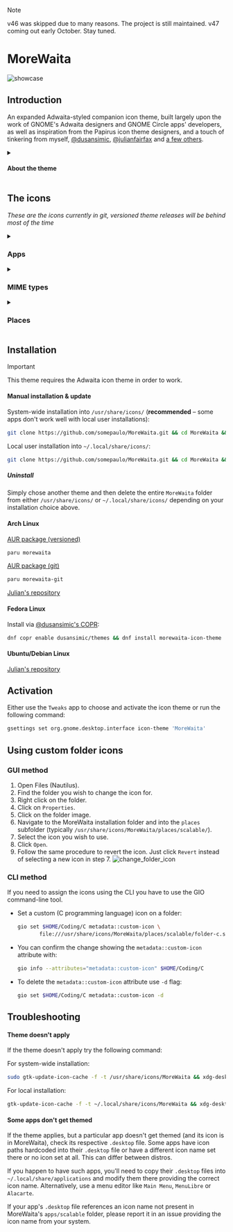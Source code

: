> [!NOTE]
> v46 was skipped due to many reasons. The project is still maintained. v47 coming out early October. Stay tuned.

# MoreWaita

![showcase](https://repository-images.githubusercontent.com/543632052/3eca878b-6b04-49d9-a5f6-c369569fa610)

## Introduction

An expanded Adwaita-styled companion icon theme, built largely upon the work of GNOME's Adwaita designers and GNOME Circle apps' developers, as well as inspiration from the Papirus icon theme designers, and a touch of tinkering from myself, [@dusansimic](https://github.com/dusansimic), [@julianfairfax](https://github.com/julianfairfax) and [a few others](https://github.com/somepaulo/MoreWaita/graphs/contributors).

<details>
<summary><h4>About the theme</h4></summary>

The purpose of this theme is to provide third-party apps with a consistent look and feel in Gnome Shell.

The goal of MoreWaita is to add to Adwaita, not modify it, and to do roughly what Breeze does for KDE. This theme does not override any Adwaita icons, nor any Gnome Circle apps icons, nor icons that generally fit into the Adwaita paradigm (like Transmission GTK). Currently, this theme is way less all-inclusive than many others, but the aim is to be on par with Papirus some day. However, this is (mostly) a one-man hobby effort, albeit with some greatly appreciated help, so suggestions, requests, PRs and contributions are very welcome. Please read CONTRIBUTING.md before submitting PRs.

For most icons, especially branded ones, the general idea is to stay as close as possible to the original icons – to the point of using them in full – and giving them the distinct Adwaita 'perspective' and general flatness. One thing this theme deviates from is the Gnome colour palette in brand icons – MoreWaita keeps the brand colours.

This theme is built and tested against vanilla Gnome on Arch Linux. If an icon is in the theme, but is not applying to your app, please open an issue and mention the icon name referenced in your app's `.desktop` file.
</details>

## The icons

_These are the icons currently in git, versioned theme releases will be behind most of the time_
<details>
<summary><h3>Apps</h3></summary>

![icon](./apps/scalable/abiword.svg "Abiword")
![icon](./apps/scalable/gnome-aisleriot.svg "Aisleriot Solitaire")
![icon](./apps/scalable/alacritty.svg "Alacritty")
![icon](./apps/scalable/androidstudio.svg "Android Studio")
![icon](./apps/scalable/android-studio-canary.svg "Android Studio Canary")
![icon](./apps/scalable/anydesk.svg "AnyDesk")
![icon](./apps/scalable/ardour.svg "Ardour")
![icon](./apps/scalable/atomix.svg "Atomix")
![icon](./apps/scalable/audacity.svg "Audacity")
![icon](./apps/scalable/bitwarden.svg "Bitwarden")
![icon](./apps/scalable/bitwig-studio.svg "Bitwig Studio")
![icon](./apps/scalable/bleachbit.svg "Bleachbit")
![icon](./apps/scalable/blender.svg "Blender")
![icon](./apps/scalable/brave-desktop.svg "Brave")
![icon](./apps/scalable/dev.bsnes.bsnes.svg "BSNES")
![icon](./apps/scalable/btop.svg "Btop")
![icon](./apps/scalable/accessories-character-map.svg "Character Map")
![icon](./apps/scalable/calibre.svg "Calibre")
![icon](./apps/scalable/calibre-ebook-edit.svg "Calibre Editor")
![icon](./apps/scalable/calibre-viewer.svg "Calibre Viewer")
![icon](./apps/scalable/carla.svg "Carla")
![icon](./apps/scalable/carla-control.svg "Carla Control")
![icon](./apps/scalable/cawbird.svg "Cawbird")
![icon](./apps/scalable/chromium-browser.svg "Chromium")
![icon](./apps/scalable/clamtk.svg "ClamTK")
![icon](./apps/scalable/de.leopoldluley.Clapgrep.svg "Clapgrep")
![icon](./apps/scalable/com.github.rafostar.Clapper.svg "Clapper")
![icon](./apps/scalable/CMakeSetup.svg "CMake Setup")
![icon](./apps/scalable/org.cockpit_project.CockpitClient.svg "Cockpit Client")
![icon](./apps/scalable/codeblocks.svg "Code::Blocks")
![icon](./apps/scalable/code-oss.svg "Code OSS")
![icon](./apps/scalable/corectrl.svg "CoreCtrl")
![icon](./apps/scalable/cups.svg "CUPS")
![icon](./apps/scalable/darktable.svg "Darktable")
![icon](./apps/scalable/resolve.svg "DaVinci Resolve")
![icon](./apps/scalable/dbeaver.svg "DBeaver")
![icon](./apps/scalable/preferences-desktop-theme.svg "Desktop Preferences")
![icon](./apps/scalable/discord.svg "Discord")
![icon](./apps/scalable/discord-canary.svg "Discord Canary")
![icon](./apps/scalable/org.DolphinEmu.dolphin-emu.svg "Dolphin Emulator")
![icon](./apps/scalable/eclipse.svg "Eclipse")
![icon](./apps/scalable/electron.svg "Electron")
![icon](./apps/scalable/electrum.svg "Electrum")
![icon](./apps/scalable/io.element.Element.svg "Element")
![icon](./apps/scalable/enpass.svg "Enpass")
![icon](./apps/scalable/etcher.svg "Etcher")
![icon](./apps/scalable/facebook-messenger.svg "Facebook Messenger")
![icon](./apps/scalable/org.fdroid.Repomaker.svg "F-Droid Repomaker")
![icon](./apps/scalable/figma.svg "Figma")
![icon](./apps/scalable/filezilla.svg "FileZilla")
![icon](./apps/scalable/firefox.svg "Firefox")
![icon](./apps/scalable/firefox-developer-edition.svg "Firefox Developer Edition")
![icon](./apps/scalable/firefox-nightly.svg "Firefox Nightly")
![icon](./apps/scalable/firewall-config.svg "Firewalld")
![icon](./apps/scalable/fish.svg "Fish Shell")
![icon](./apps/scalable/flightgear.svg "FlightGear")
![icon](./apps/scalable/fgcom.svg "FlightGear FGCom")
![icon](./apps/scalable/foobar2000.svg "Foobar 2000")
![icon](./apps/scalable/freac.svg "Fre:ac")
![icon](./apps/scalable/freetube.svg "FreeTube")
![icon](./apps/scalable/fuse-emulator.svg "Fuse Spectrum Emulator")
![icon](./apps/scalable/gda-browser-5.0.svg "Gda Browser")
![icon](./apps/scalable/gda-control-center.svg "Gda Control Center")
![icon](./apps/scalable/geany.svg "Geany")
![icon](./apps/scalable/genymotion.svg "Genymotion")
![icon](./apps/scalable/geogebra.svg "Geogebra")
![icon](./apps/scalable/gimp.svg "GIMP")
![icon](./apps/scalable/github-desktop.svg "GitHub Desktop")
![icon](./apps/scalable/gitkraken.svg "GitKraken")
![icon](./apps/scalable/godot.svg "Godot")
![icon](./apps/scalable/google-chrome.svg "Google Chrome")
![icon](./apps/scalable/google-earth.svg "Google Earth")
![icon](./apps/scalable/gparted.svg "GParted")
![icon](./apps/scalable/gpsd-logo.svg "GPSd")
![icon](./apps/scalable/grapejuice.svg "Grapejuice")
![icon](./apps/scalable/grapejuice-roblox-player.svg "Grapejuice Player")
![icon](./apps/scalable/grapejuice-roblox-studio.svg "Grapejuice Studio")
![icon](./apps/scalable/grub-customizer.svg "GRUB Customizer")
![icon](./apps/scalable/gsmartcontrol.svg "GSmartControl")
![icon](./apps/scalable/gufw.svg "GUFW")
![icon](./apps/scalable/fr.handbrake.ghb.svg "Handbrake")
![icon](./apps/scalable/hardinfo.svg "Hardinfo")
![icon](./apps/scalable/headlines.svg "Headlines")
![icon](./apps/scalable/heroic.svg "Heroic Launcher")
![icon](./apps/scalable/hp_logo.svg "HP")
![icon](./apps/scalable/htop.svg "Htop")
![icon](./apps/scalable/hwloc.svg "Hardware Locality")
![icon](./apps/scalable/org.inkscape.Inkscape.svg "Inkscape")
![icon](./apps/scalable/input-remapper.svg "Input Remapper")
![icon](./apps/scalable/insomnia.svg "Insomnia")
![icon](./apps/scalable/java-openjdk.svg "Java")
![icon](./apps/scalable/jdownloader.svg "JDownloader")
![icon](./apps/scalable/fleet.svg "JetBrains Fleet")
![icon](./apps/scalable/intellij.svg "JetBrains IntelliJ IDEA")
![icon](./apps/scalable/clion.svg "JetBrains CLion")
![icon](./apps/scalable/datagrip.svg "JetBrains DataGrip")
![icon](./apps/scalable/dataspell.svg "JetBrains DataSpell")
![icon](./apps/scalable/goland.svg "JetBrains GoLand")
![icon](./apps/scalable/phpstorm.svg "JetBrains PhpStorm")
![icon](./apps/scalable/pycharm.svg "JetBrains PyCharm")
![icon](./apps/scalable/rider.svg "JetBrains Rider")
![icon](./apps/scalable/rubymine.svg "JetBrains RubyMine")
![icon](./apps/scalable/webstorm.svg "JetBrains WebStorm")
![icon](./apps/scalable/jetbrains-toolbox.svg "JetBrains Toolbox")
![icon](./apps/scalable/joplin.svg "Joplin")
![icon](./apps/scalable/josm.svg "JOSM")
![icon](./apps/scalable/jupyter.svg "Jupyter")
![icon](./apps/scalable/kate.svg "Kate")
![icon](./apps/scalable/keepassxc.svg "Keepass XC")
![icon](./apps/scalable/kdenlive.svg "KDEnlive")
![icon](./apps/scalable/kitty.svg "Kitty")
![icon](./apps/scalable/kolourpaint.svg "Kolourpaint")
![icon](./apps/scalable/krita.svg "Krita")
![icon](./apps/scalable/kruler.svg "Kruler")
![icon](./apps/scalable/kvantum.svg "Kvantum")
![icon](./apps/scalable/libreoffice-writer.svg "LibreOffice Writer")
![icon](./apps/scalable/libreoffice-calc.svg "LibreOffice Calc")
![icon](./apps/scalable/libreoffice-impress.svg "LibreOffice Impress")
![icon](./apps/scalable/libreoffice-draw.svg "LibreOffice Draw")
![icon](./apps/scalable/libreoffice-math.svg "LibreOffice Math")
![icon](./apps/scalable/libreoffice-base.svg "LibreOffice Base")
![icon](./apps/scalable/libreoffice-chart.svg "LibreOffice Chart")
![icon](./apps/scalable/libreoffice-basic.svg "LibreOffice Basic")
![icon](./apps/scalable/libreoffice-startcenter.svg "LibreOffice StartCenter")
![icon](./apps/scalable/librewolf.svg "Librewolf")
![icon](./apps/scalable/liferea.svg "Liferea")
![icon](./apps/scalable/logseq.svg "Logseq")
![icon](./apps/scalable/lvim.svg "LunarVim")
![icon](./apps/scalable/mailspring.svg "Mailspring")
![icon](./apps/scalable/mathematica.svg "Mathematica")
![icon](./apps/scalable/mattermost.svg "Mattermost")
![icon](./apps/scalable/MediathekView.svg "MediathekView")
![icon](./apps/scalable/mediainfo.svg "Mediainfo")
![icon](./apps/scalable/com.tonikelope.MegaBasterd.svg "MegaBasterd")
![icon](./apps/scalable/net.kuribo64.melonDS.svg "melonDS")
![icon](./apps/scalable/menulibre.svg "Menulibre")
![icon](./apps/scalable/micro.svg "Micro")
![icon](./apps/scalable/microsoft-edge.svg "Microsoft Edge")
![icon](./apps/scalable/minecraft.svg "Minecraft")
![icon](./apps/scalable/mockoon.svg "Mockoon")
![icon](./apps/scalable/monero.svg "Monero")
![icon](./apps/scalable/mpv.svg "mpv")
![icon](./apps/scalable/mumble.svg "Mumble")
![icon](./apps/scalable/nvim.svg "Neovim")
![icon](./apps/scalable/gnome-nettool.svg "Network Tools")
![icon](./apps/scalable/preferences-system-network.svg "Network Preferences")
![icon](./apps/scalable/network-wired.svg "Network Wired")
![icon](./apps/scalable/nextcloud.svg "NextCloud")
![icon](./apps/scalable/nufraw.svg "nUFRaw")
![icon](./apps/scalable/nvidia.svg "nVidia Settings")
![icon](./apps/scalable/nvtop.svg "NVTOP")
![icon](./apps/scalable/com.obsproject.Studio.svg "OBS Studio")
![icon](./apps/scalable/obsidian.svg "Obsidian")
![icon](./apps/scalable/onetagger.svg "One Tagger")
![icon](./apps/scalable/org.onlyoffice.desktopeditors.svg "ONLYOFFICE")
![icon](./apps/scalable/openboard.svg "OpenBoard")
![icon](./apps/scalable/openra-cnc.svg "OpenRA Command & Conquer")
![icon](./apps/scalable/openra-d2k.svg "OpenRA Dune 2000")
![icon](./apps/scalable/openra-ra.svg "OpenRA Red Alert")
![icon](./apps/scalable/opera.svg "Opera")
![icon](./apps/scalable/osmscout-server.svg "OSM Scout")
![icon](./apps/scalable/pacseek.svg "Pacseek")
![icon](./apps/scalable/pamac.svg "Pamac")
![icon](./apps/scalable/org.parlatype.Parlatype.svg "Parlatype")
![icon](./apps/scalable/pavucontrol.svg "PulseAudio Volume Control")
![icon](./apps/scalable/pidgin.svg "Pidgin")
![icon](./apps/scalable/net.poedit.Poedit.svg "Poedit")
![icon](./apps/scalable/popcorntime.svg "Popcorn Time")
![icon](./apps/scalable/postman.svg "Postman")
![icon](./apps/scalable/org.gnome.PowerStats.svg "Power Statistics")
![icon](./apps/scalable/prismlauncher.svg "Prism Launcher")
![icon](./apps/scalable/projectM.svg "projectM")
![icon](./apps/scalable/protonmail-bridge.svg "Proton Mail")
![icon](./apps/scalable/protonmail-ie.svg "Proton Mail Import Export App")
![icon](./apps/scalable/protonvpn-gui.svg "Proton VPN")
![icon](./apps/scalable/pulsar.svg "Pulsar")
![icon](./apps/scalable/pure-maps.svg "Pure Maps")
![icon](./apps/scalable/qbittorrent.svg "qBitTorrent")
![icon](./apps/scalable/qt5ct.svg "Qt Control Center")
![icon](./apps/scalable/assistant.svg "Qt Assistant")
![icon](./apps/scalable/qdbusviewer.svg "Qt dbus Viewer")
![icon](./apps/scalable/QtProject-designer.svg "Qt Designer")
![icon](./apps/scalable/linguist.svg "Qt Linguist")
![icon](./apps/scalable/qv4l2.svg "Qt Video for Linux Utility")
![icon](./apps/scalable/io.github.quodlibet.QuodLibet.svg "QuodLibet")
![icon](./apps/scalable/io.github.quodlibet.ExFalso.svg "ExFalso")
![icon](./apps/scalable/qutebrowser.svg "Qute Browser")
![icon](./apps/scalable/rawtherapee.svg "RawTherapee")
![icon](./apps/scalable/retroarch.svg "Retro Arch")
![icon](./apps/scalable/rstudio.svg "RStudio")
![icon](./apps/scalable/rustdesk.svg "RustDesk")
![icon](./apps/scalable/saber.svg "Saber")
![icon](./apps/scalable/scrcpy.svg "Scrcpy")
![icon](./apps/scalable/guiscrcpy.svg "GUI Scrcpy")
![icon](./apps/scalable/scribus.svg "Scribus")
![icon](./apps/scalable/session-desktop.svg "Session")
![icon](./apps/scalable/setzer.svg "Setzer")
![icon](./apps/scalable/shotwell.svg "Shotwell")
![icon](./apps/scalable/one.alynx.showmethekey.svg "Show Me the Key")
![icon](./apps/scalable/signal-desktop.svg "Signal")
![icon](./apps/scalable/skypeforlinux.svg "Skype")
![icon](./apps/scalable/slack.svg "Slack")
![icon](./apps/scalable/system-software-install.svg "Software")
![icon](./apps/scalable/soundconverter.svg "Sound Converter")
![icon](./apps/scalable/spek.svg "Spek")
![icon](./apps/scalable/spotify.svg "Spotify")
![icon](./apps/scalable/spyder.svg "Spyder")
![icon](./apps/scalable/standard-notes.svg "Standard Notes")
![icon](./apps/scalable/steam-icon.svg "Steam")
![icon](./apps/scalable/stellarium.svg "Stellarium")
![icon](./apps/scalable/stoken-gui.svg "Security Token")
![icon](./apps/scalable/strawberry.svg "Strawberry")
![icon](./apps/scalable/sublime-merge.svg "Sublime Merge")
![icon](./apps/scalable/sublime-text.svg "Sublime Text")
![icon](./apps/scalable/surfshark.svg "Surfshark")
![icon](./apps/scalable/suyu.svg "Suyu")
![icon](./apps/scalable/syncthing-gtk.svg "Syncthing")
![icon](./apps/scalable/teams.svg "Teams")
![icon](./apps/scalable/TeamViewer.svg "TeamViewer")
![icon](./apps/scalable/telegram.svg "Telegram")
![icon](./apps/scalable/texstudio.svg "Texstudio")
![icon](./apps/scalable/thunderbird.svg "Thunderbird")
![icon](./apps/scalable/todoist.svg "Todoist")
![icon](./apps/scalable/tor-browser.svg "TOR Browser")
![icon](./apps/scalable/unityhub.svg "Unity Hub")
![icon](./apps/scalable/unity-editor-icon.svg "Unity Editor")
![icon](./apps/scalable/viber.svg "Viber")
![icon](./apps/scalable/vim.svg "Vim")
![icon](./apps/scalable/virtualbox.svg "VirtualBox")
![icon](./apps/scalable/virt-manager.svg "Virtual Machine Manager")
![icon](./apps/scalable/visual-studio-code.svg "Visual Studio Code")
![icon](./apps/scalable/vivaldi.svg "Vivaldi")
![icon](./apps/scalable/vlc.svg "VLC")
![icon](./apps/scalable/vmware-workstation.svg "VMware Workstation")
![icon](./apps/scalable/vscodium.svg "VSCodium")
![icon](./apps/scalable/warpinator.svg "Warpinator")
![icon](./apps/scalable/webcord.svg "Webcord")
![icon](./apps/scalable/com.github.eneshecan.WhatsAppForLinux.svg "WhatsApp")
![icon](./apps/scalable/windscribe.svg "Windscribe")
![icon](./apps/scalable/xdvi.svg "xdvi")
![icon](./apps/scalable/xsane.svg "xSane")
![icon](./apps/scalable/yandex-browser.svg "Yandex Browser")
![icon](./apps/scalable/yuzu.svg "Yuzu")
![icon](./apps/scalable/zaproxy.svg "Zed Attack Proxy (ZAP)")
![icon](./apps/scalable/zed.svg "Zed")
![icon](./apps/scalable/Zoom.svg "Zoom")
![icon](./apps/scalable/zrythm.svg "Zrythm")
</details>
<details>
<summary><h3>MIME types</h3></summary>

![icon](./mimes/scalable/android-package-archive.svg "APK")
![icon](./mimes/scalable/application-x-iso9600-appimage.svg "AppImage")
![icon](./mimes/scalable/application-x-deb.svg "deb")
![icon](./mimes/scalable/application-vnd.flatpak.svg "Flatpak")
![icon](./mimes/scalable/application-x-rpm.svg "rpm")
![icon](./mimes/scalable/application-vnd.snap.svg "Snap")
![icon](./mimes/scalable/application-x-cd-image.svg "CD Image")
![icon](./mimes/scalable/application-x-java-archive.svg "Java Archive")
![icon](./mimes/scalable/application-vnd.adobe.aftereffects.project.svg "Adobe AfterEffects Project")
![icon](./mimes/scalable/application-illustrator.svg "Adobe Illustrator")
![icon](./mimes/scalable/application-x-adobe-indesign.svg "Adobe InDesign")
![icon](./mimes/scalable/application-x-photoshop.svg "Adobe Photoshop")
![icon](./mimes/scalable/application-vnd.adobe.xd.svg "Adobe XD")
![icon](./mimes/scalable/application-x-audacity-project.svg "Audacity Project")
![icon](./mimes/scalable/application-octet-stream.svg "Binary")
![icon](./mimes/scalable/application-x-bitwig-studio.svg "Bitwig Studio")
![icon](./mimes/scalable/com.bitwig.BitwigStudio.audio-x.dawproject.svg "Bitwig Studio Project")
![icon](./mimes/scalable/text-x-c.svg "C")
![icon](./mimes/scalable/text-x-chdr.svg "C Header")
![icon](./mimes/scalable/text-x-cpp.svg "C++")
![icon](./mimes/scalable/text-x-cpphdr.svg "C++ Header")
![icon](./mimes/scalable/text-x-csharp.svg "C#")
![icon](./mimes/scalable/application-vnd.comicbook+zip.svg "Comic Book")
![icon](./mimes/scalable/text-css.svg "CSS")
![icon](./mimes/scalable/application-epub+zip.svg "eBook")
![icon](./mimes/scalable/text-x-go.svg "Go")
![icon](./mimes/scalable/application-x-godot-project.svg "Godot Project")
![icon](./mimes/scalable/application-vnd.iccprofile.svg "ICC Profile")
![icon](./mimes/scalable/text-x-java.svg "java")
![icon](./mimes/scalable/text-x-javascript.svg "JavaScript")
![icon](./mimes/scalable/application-json.svg "JSON")
![icon](./mimes/scalable/text-x-lua.svg "Lua")
![icon](./mimes/scalable/text-x-makefile.svg "Makefile")
![icon](./mimes/scalable/application-mathematica.svg "Mathematica")
![icon](./mimes/scalable/text-x-markdown.svg "Markdown")
![icon](./mimes/scalable/text-x-meson.svg "Meson")
![icon](./mimes/scalable/application-x-model.svg "Model")
![icon](./mimes/scalable/oasis-text.svg "Office Document")
![icon](./mimes/scalable/oasis-spreadsheet.svg "Office Spreadsheet")
![icon](./mimes/scalable/oasis-presentation.svg "Office Presentation")
![icon](./mimes/scalable/oasis-drawing.svg "Office Drawing")
![icon](./mimes/scalable/oasis-web.svg "Office HTML")
![icon](./mimes/scalable/oasis-database.svg "Office Database")
![icon](./mimes/scalable/oasis-formula.svg "Office Formula")
![icon](./mimes/scalable/oasis-master-document.svg "Office Master Document")
![icon](./mimes/scalable/oasis-empty.svg "Office Empty")
![icon](./mimes/scalable/oasis-text-template.svg "Office Document Template")
![icon](./mimes/scalable/oasis-spreadsheet-template.svg "Office Spreadsheet Template")
![icon](./mimes/scalable/oasis-presentation-template.svg "Office Presentation Template")
![icon](./mimes/scalable/oasis-drawing-template.svg "Office Drawing Template")
![icon](./mimes/scalable/oasis-web-template.svg "Office HTML Template")
![icon](./mimes/scalable/oasis-database-template.svg "Office Database Template")
![icon](./mimes/scalable/oasis-formula-template.svg "Office Formula Template")
![icon](./mimes/scalable/oasis-master-document-template.svg "Office Master Document Template")
![icon](./mimes/scalable/oasis-empty-template.svg "Office Empty Template")
![icon](./mimes/scalable/text-x-patch.svg "Patch")
![icon](./mimes/scalable/application-x-perl.svg "Perl")
![icon](./mimes/scalable/application-pgp-encrypted.svg "PGP Encrypted")
![icon](./mimes/scalable/application-pgp-keys.svg "PGP Key")
![icon](./mimes/scalable/application-pgp-signature.svg "PGP Signature")
![icon](./mimes/scalable/application-pkix-cert.svg "PGP Certificate")
![icon](./mimes/scalable/application-x-php.svg "PHP")
![icon](./mimes/scalable/application-postscript.svg "PostScript")
![icon](./mimes/scalable/text-x-python.svg "Python")
![icon](./mimes/scalable/application-x-python-bytecode.svg "Python Bytecode")
![icon](./mimes/scalable/text-x-r.svg "R")
![icon](./mimes/scalable/text-x-r-markdown.svg "R Markdown")
![icon](./mimes/scalable/text-x-ruby.svg "Ruby")
![icon](./mimes/scalable/text-rust.svg "Rust")
![icon](./mimes/scalable/application-vnd.scribus.svg "Scribus")
![icon](./mimes/scalable/text-x-script.svg "Shell Script")
![icon](./mimes/scalable/application-x-subrip.svg "Subtitles")
![icon](./mimes/scalable/text-x-tex.svg "TEX")
![icon](./mimes/scalable/application-x-theme.svg "Theme")
![icon](./mimes/scalable/application-toml.svg "TOML")
![icon](./mimes/scalable/application-x-bittorrent.svg "Torrent")
![icon](./mimes/scalable/text-x-gettext-translation.svg "Translation")
![icon](./mimes/scalable/text-x-gettext-translation-template.svg "Translation Template")
![icon](./mimes/scalable/application-x-gettext-translation.svg "Translation Compiled")
![icon](./mimes/scalable/text-x-typescript.svg "TypeScript")
![icon](./mimes/scalable/text-x-vala.svg "Vala")
![icon](./mimes/scalable/application-xml.svg "XML")
![icon](./mimes/scalable/application-x-xopp.svg "xApp")
![icon](./mimes/scalable/application-x-yaml.svg "YAML")
![icon](./mimes/scalable/virtualbox-hdd.svg "VirtualBox HDD Image")
![icon](./mimes/scalable/virtualbox-ova.svg "VirtualBox OVA Image")
![icon](./mimes/scalable/virtualbox-ovf.svg "VirtualBox OVF Image")
![icon](./mimes/scalable/virtualbox-vbox.svg "VirtualBox VBox Image")
![icon](./mimes/scalable/virtualbox-vbox-extpack.svg "VirtualBox VBox Extension Pack Image")
![icon](./mimes/scalable/virtualbox-vdi.svg "VirtualBox VDI Image")
![icon](./mimes/scalable/virtualbox-vhd.svg "VirtualBox VHD Image")
![icon](./mimes/scalable/virtualbox-vmdk.svg "VirtualBox VMDK Image")
</details>
<details>
<summary><h3>Places</h3></summary>

![icon](./places/scalable/folder-android.svg "Android")
![icon](./places/scalable/folder-appimage.svg "AppImage")
![icon](./places/scalable/folder-archlinux.svg "Arch Linux")
![icon](./places/scalable/folder-arduino.svg "Arduino")
![icon](./places/scalable/folder-backup.svg "Backup")
![icon](./places/scalable/folder-bitwig.svg "Bitwig")
![icon](./places/scalable/folder-blender.svg "Blender")
![icon](./places/scalable/folder-books.svg "Books")
![icon](./places/scalable/folder-c.svg "C")
![icon](./places/scalable/folder-camera.svg "Camera")
![icon](./places/scalable/folder-code.svg "Code")
![icon](./places/scalable/folder-codeberg.svg "Codeberg")
![icon](./places/scalable/folder-cplusplus.svg "C++")
![icon](./places/scalable/folder-csharp.svg "C#")
![icon](./places/scalable/folder-dropbox.svg "Dropbox")
![icon](./places/scalable/folder-emacs.svg "Emacs")
![icon](./places/scalable/folder-extensions.svg "Extensions")
![icon](./places/scalable/folder-fedora.svg "Fedora")
![icon](./places/scalable/folder-freecad.svg "FreeCAD")
![icon](./places/scalable/folder-games.svg "Games")
![icon](./places/scalable/folder-gimp.svg "GIMP")
![icon](./places/scalable/folder-git.svg "Git")
![icon](./places/scalable/folder-github.svg "GitHub")
![icon](./places/scalable/folder-gitlab.svg "GitLab")
![icon](./places/scalable/folder-gnome.svg "GNOME")
![icon](./places/scalable/folder-go.svg "GO")
![icon](./places/scalable/folder-godot.svg "Godot")
![icon](./places/scalable/folder-inkscape.svg "Inkscape")
![icon](./places/scalable/folder-java.svg "Java")
![icon](./places/scalable/folder-kde.svg "KDE")
![icon](./places/scalable/folder-kicad.svg "KiCad")
![icon](./places/scalable/folder-lua.svg "Lua")
![icon](./places/scalable/folder-mega.svg "Mega")
![icon](./places/scalable/folder-money.svg "Money")
![icon](./places/scalable/folder-neovim.svg "Neovim")
![icon](./places/scalable/folder-nextcloud.svg "NextCloud")
![icon](./places/scalable/folder-openscad.svg "OpenSCAD")
![icon](./places/scalable/folder-opensuse.svg "OpenSUSE")
![icon](./places/scalable/folder-platformio.svg "PlatformIO")
![icon](./places/scalable/folder-private.svg "Private")
![icon](./places/scalable/folder-projects.svg "Projects")
![icon](./places/scalable/folder-python.svg "Python")
![icon](./places/scalable/folder-r.svg "R")
![icon](./places/scalable/folder-redhat.svg "Red Hat")
![icon](./places/scalable/folder-ruby.svg "Ruby")
![icon](./places/scalable/folder-rust.svg "Rust")
![icon](./places/scalable/folder-school.svg "School")
![icon](./places/scalable/folder-screencast.svg "Screencast")
![icon](./places/scalable/folder-screenshot.svg "Screenshot")
![icon](./places/scalable/folder-shell.svg "Shell")
![icon](./places/scalable/folder-syncthing.svg "Syncthing")
![icon](./places/scalable/folder-temp.svg "Temp")
![icon](./places/scalable/folder-ubuntu.svg "Ubuntu")
![icon](./places/scalable/folder-user.svg "User")
![icon](./places/scalable/folder-vala.svg "Vala")
![icon](./places/scalable/folder-work.svg "Work")

### Legacy Places
![icon](./places/scalable/folder-android-legacy.svg "Android")
![icon](./places/scalable/folder-appimage-legacy.svg "AppImage")
![icon](./places/scalable/folder-archlinux-legacy.svg "Arch Linux")
![icon](./places/scalable/folder-arduino-legacy.svg "Arduino")
![icon](./places/scalable/folder-backup-legacy.svg "Backup")
![icon](./places/scalable/folder-bitwig-legacy.svg "Bitwig")
![icon](./places/scalable/folder-blender-legacy.svg "Blender")
![icon](./places/scalable/folder-books-legacy.svg "Books")
![icon](./places/scalable/folder-c-legacy.svg "C")
![icon](./places/scalable/folder-camera-legacy.svg "Camera")
![icon](./places/scalable/folder-code-legacy.svg "Code")
![icon](./places/scalable/folder-codeberg-legacy.svg "Codeberg")
![icon](./places/scalable/folder-cplusplus-legacy.svg "C++")
![icon](./places/scalable/folder-csharp-legacy.svg "C#")
![icon](./places/scalable/folder-dropbox-legacy.svg "Dropbox")
![icon](./places/scalable/folder-emacs-legacy.svg "Emacs")
![icon](./places/scalable/folder-extensions-legacy.svg "Extensions")
![icon](./places/scalable/folder-fedora-legacy.svg "Fedora")
![icon](./places/scalable/folder-freecad-legacy.svg "FreeCAD")
![icon](./places/scalable/folder-games-legacy.svg "Games")
![icon](./places/scalable/folder-gimp-legacy.svg "GIMP")
![icon](./places/scalable/folder-git-legacy.svg "Git")
![icon](./places/scalable/folder-github-legacy.svg "GitHub")
![icon](./places/scalable/folder-gitlab-legacy.svg "GitLab")
![icon](./places/scalable/folder-gnome-legacy.svg "GNOME")
![icon](./places/scalable/folder-go-legacy.svg "GO")
![icon](./places/scalable/folder-godot-legacy.svg "Godot")
![icon](./places/scalable/folder-inkscape-legacy.svg "Inkscape")
![icon](./places/scalable/folder-java-legacy.svg "Java")
![icon](./places/scalable/folder-kde-legacy.svg "KDE")
![icon](./places/scalable/folder-kicad-legacy.svg "KiCad")
![icon](./places/scalable/folder-lua-legacy.svg "Lua")
![icon](./places/scalable/folder-mega-legacy.svg "Mega")
![icon](./places/scalable/folder-money-legacy.svg "Money")
![icon](./places/scalable/folder-neovim-legacy.svg "Neovim")
![icon](./places/scalable/folder-nextcloud-legacy.svg "NextCloud")
![icon](./places/scalable/folder-openscad-legacy.svg "OpenSCAD")
![icon](./places/scalable/folder-opensuse-legacy.svg "OpenSUSE")
![icon](./places/scalable/folder-platformio-legacy.svg "PlatformIO")
![icon](./places/scalable/folder-private-legacy.svg "Private")
![icon](./places/scalable/folder-projects-legacy.svg "Projects")
![icon](./places/scalable/folder-python-legacy.svg "Python")
![icon](./places/scalable/folder-r-legacy.svg "R")
![icon](./places/scalable/folder-redhat-legacy.svg "Red Hat")
![icon](./places/scalable/folder-ruby-legacy.svg "Ruby")
![icon](./places/scalable/folder-rust-legacy.svg "Rust")
![icon](./places/scalable/folder-school-legacy.svg "School")
![icon](./places/scalable/folder-screencast-legacy.svg "Screencast")
![icon](./places/scalable/folder-screenshot-legacy.svg "Screenshot")
![icon](./places/scalable/folder-shell-legacy.svg "Shell")
![icon](./places/scalable/folder-syncthing-legacy.svg "Syncthing")
![icon](./places/scalable/folder-temp-legacy.svg "Temp")
![icon](./places/scalable/folder-ubuntu-legacy.svg "Ubuntu")
![icon](./places/scalable/folder-user-legacy.svg "User")
![icon](./places/scalable/folder-vala-legacy.svg "Vala")
![icon](./places/scalable/folder-work-legacy.svg "Work")
</details>

## Installation

> [!IMPORTANT]
> This theme requires the Adwaita icon theme in order to work.

#### Manual installation & update

System-wide installation into `/usr/share/icons/` (**recommended** – some apps don't work well with local user installations):

```sh
git clone https://github.com/somepaulo/MoreWaita.git && cd MoreWaita && sudo ./install.sh
```

Local user installation into `~/.local/share/icons/`:

```sh
git clone https://github.com/somepaulo/MoreWaita.git && cd MoreWaita && ./install.sh
```

##### Uninstall

Simply chose another theme and then delete the entire `MoreWaita` folder from either `/usr/share/icons/` or `~/.local/share/icons/` depending on your installation choice above.

#### Arch Linux

[AUR package (versioned)](https://aur.archlinux.org/packages/morewaita)

```sh
paru morewaita
```

[AUR package (git)](https://aur.archlinux.org/packages/morewaita-git)

```sh
paru morewaita-git
```

[Julian's repository](https://gitlab.com/julianfairfax/package-repo#how-to-add-repository-for-arch-based-linux-distributions)

#### Fedora Linux

Install via [@dusansimic's COPR](https://copr.fedorainfracloud.org/coprs/dusansimic/themes):

```sh
dnf copr enable dusansimic/themes && dnf install morewaita-icon-theme
```

#### Ubuntu/Debian Linux

[Julian's repository](https://gitlab.com/julianfairfax/package-repo#how-to-add-repository-for-debian-based-linux-distributions)

## Activation

Either use the `Tweaks` app to choose and activate the icon theme or run the following command:

```sh
gsettings set org.gnome.desktop.interface icon-theme 'MoreWaita'
```

## Using custom folder icons

### GUI method

1. Open Files (Nautilus).
2. Find the folder you wish to change the icon for.
3. Right click on the folder.
4. Click on `Properties`.
5. Click on the folder image.
6. Navigate to the MoreWaita installation folder and into the `places` subfolder (typically `/usr/share/icons/MoreWaita/places/scalable/`).
7. Select the icon you wish to use.
8. Click `Open`.
9. Follow the same procedure to revert the icon. Just click `Revert` instead of selecting a new icon in step 7.
![change_folder_icon](https://github.com/somepaulo/MoreWaita/assets/15643750/05e88cbc-3c77-4e1b-a8bd-3e15b84972fa)

### CLI method

If you need to assign the icons using the CLI you have to use the GIO command-line tool.

- Set a custom (C programming language) icon on a folder:

    ```sh
    gio set $HOME/Coding/C metadata::custom-icon \
           file:///usr/share/icons/MoreWaita/places/scalable/folder-c.svg
    ```

- You can confirm the change showing the `metadata::custom-icon` attribute with:

    ```sh
    gio info --attributes="metadata::custom-icon" $HOME/Coding/C
    ```

- To delete the `metadata::custom-icon` attribute use `-d` flag:

    ```sh
    gio set $HOME/Coding/C metadata::custom-icon -d
    ```

## Troubleshooting

#### Theme doesn't apply

If the theme doesn't apply try the following command:

For system-wide installation:

```sh
sudo gtk-update-icon-cache -f -t /usr/share/icons/MoreWaita && xdg-desktop-menu forceupdate
```

For local installation:

```sh
gtk-update-icon-cache -f -t ~/.local/share/icons/MoreWaita && xdg-desktop-menu forceupdate
```

#### Some apps don't get themed

If the theme applies, but a particular app doesn't get themed (and its icon is in MoreWaita), check its respective `.desktop` file. Some apps have icon paths hardcoded into their `.desktop` file or have a different icon name set there or no icon set at all. This can differ between distros.

If you happen to have such apps, you'll need to copy their `.desktop` files into `~/.local/share/applications` and modify them there providing the correct icon name. Alternatively, use a menu editor like `Main Menu`, `MenuLibre` or `Alacarte`.

If your app's `.desktop` file references an icon name not present in MoreWaita's `apps/scalable` folder, please report it in an issue providing the icon name from your system.
